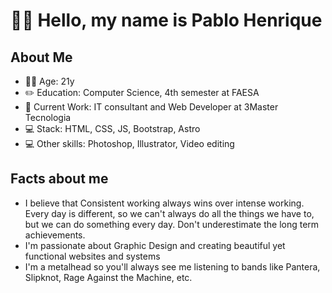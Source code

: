 # 🙋‍♂️ Hello, my name is Pablo Henrique

<!--
**pablo-pmoura/pablo-pmoura** is a ✨ _special_ ✨ repository because its `README.md` (this file) appears on your GitHub profile.

-->
## About Me
- 🙋‍♂️ Age: 21y
- ✏️ Education: Computer Science, 4th semester at FAESA
- 💼 Current Work: IT consultant and Web Developer at 3Master Tecnologia
- 💻 Stack: HTML, CSS, JS, Bootstrap, Astro
- 💻 Other skills: Photoshop, Illustrator, Video editing

## Facts about me
- I believe that Consistent working always wins over intense working. Every day is different, so we can't always do all the things we have to, but we can do something every day. Don't underestimate the long term achievements.
- I'm passionate about Graphic Design and creating beautiful yet functional websites and systems
- I'm a metalhead so you'll always see me listening to bands like Pantera, Slipknot, Rage Against the Machine, etc.
